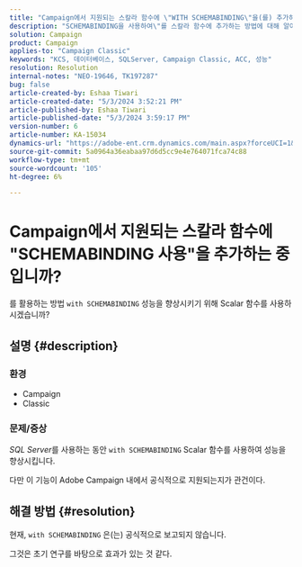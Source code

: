```yaml
---
title: "Campaign에서 지원되는 스칼라 함수에 \"WITH SCHEMABINDING\"을(를) 추가하고 있습니까?"
description: "SCHEMABINDING을 사용하여\"를 스칼라 함수에 추가하는 방법에 대해 알아봅니다."
solution: Campaign
product: Campaign
applies-to: "Campaign Classic"
keywords: "KCS, 데이터베이스, SQLServer, Campaign Classic, ACC, 성능"
resolution: Resolution
internal-notes: "NEO-19646, TK197287"
bug: false
article-created-by: Eshaa Tiwari
article-created-date: "5/3/2024 3:52:21 PM"
article-published-by: Eshaa Tiwari
article-published-date: "5/3/2024 3:59:17 PM"
version-number: 6
article-number: KA-15034
dynamics-url: "https://adobe-ent.crm.dynamics.com/main.aspx?forceUCI=1&pagetype=entityrecord&etn=knowledgearticle&id=912ba41b-6509-ef11-9f89-000d3a32bd42"
source-git-commit: 5a0964a36eabaa97d6d5cc9e4e764071fca74c88
workflow-type: tm+mt
source-wordcount: '105'
ht-degree: 6%

---
```


# Campaign에서 지원되는 스칼라 함수에 &quot;SCHEMABINDING 사용&quot;을 추가하는 중입니까?


를 활용하는 방법 `with SCHEMABINDING` 성능을 향상시키기 위해 Scalar 함수를 사용하시겠습니까?

## 설명 {#description}


### <b>환경</b>

- Campaign
- Classic


### <b>문제/증상</b>

*SQL Server*를 사용하는 동안 `with SCHEMABINDING` Scalar 함수를 사용하여 성능을 향상시킵니다.

다만 이 기능이 Adobe Campaign 내에서 공식적으로 지원되는지가 관건이다.


## 해결 방법 {#resolution}


현재, `with SCHEMABINDING` 은(는) 공식적으로 보고되지 않습니다.

그것은 초기 연구를 바탕으로 효과가 있는 것 같다.
